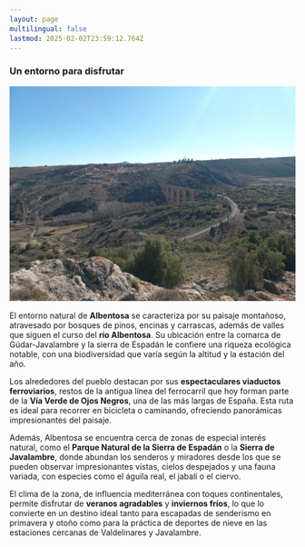 ```yaml
---
layout: page
multilingual: false
lastmod: 2025-02-02T23:59:12.764Z
---
```


### Un entorno para disfrutar

![](/img/entorno/albentosa.jpg)

El entorno natural de **Albentosa** se caracteriza por su paisaje montañoso, atravesado por bosques de pinos, encinas y carrascas, además de valles que siguen el curso del **río Albentosa**. Su ubicación entre la comarca de Gúdar-Javalambre y la sierra de Espadán le confiere una riqueza ecológica notable, con una biodiversidad que varía según la altitud y la estación del año.

Los alrededores del pueblo destacan por sus **espectaculares viaductos ferroviarios**, restos de la antigua línea del ferrocarril que hoy forman parte de la **Vía Verde de Ojos Negros**, una de las más largas de España. Esta ruta es ideal para recorrer en bicicleta o caminando, ofreciendo panorámicas impresionantes del paisaje.

Además, Albentosa se encuentra cerca de zonas de especial interés natural, como el **Parque Natural de la Sierra de Espadán** o la **Sierra de Javalambre**, donde abundan los senderos y miradores desde los que se pueden observar impresionantes vistas, cielos despejados y una fauna variada, con especies como el águila real, el jabalí o el ciervo.

El clima de la zona, de influencia mediterránea con toques continentales, permite disfrutar de **veranos agradables** y **inviernos fríos**, lo que lo convierte en un destino ideal tanto para escapadas de senderismo en primavera y otoño como para la práctica de deportes de nieve en las estaciones cercanas de Valdelinares y Javalambre.
